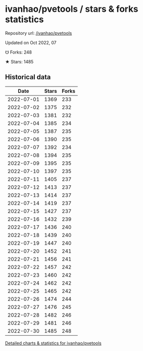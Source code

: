 # ivanhao/pvetools / stars & forks statistics

Repository url: [/ivanhao/pvetools](https://github.com/ivanhao/pvetools)

Updated on Oct 2022, 07

☋ Forks: 248

★ Stars: 1485

## Historical data
| Date | Stars | Forks |
|------|-------|-------|
| 2022-07-01 | 1369 | 233 | 
| 2022-07-02 | 1375 | 232 | 
| 2022-07-03 | 1381 | 232 | 
| 2022-07-04 | 1385 | 234 | 
| 2022-07-05 | 1387 | 235 | 
| 2022-07-06 | 1390 | 235 | 
| 2022-07-07 | 1392 | 234 | 
| 2022-07-08 | 1394 | 235 | 
| 2022-07-09 | 1395 | 235 | 
| 2022-07-10 | 1397 | 235 | 
| 2022-07-11 | 1405 | 237 | 
| 2022-07-12 | 1413 | 237 | 
| 2022-07-13 | 1414 | 237 | 
| 2022-07-14 | 1419 | 237 | 
| 2022-07-15 | 1427 | 237 | 
| 2022-07-16 | 1432 | 239 | 
| 2022-07-17 | 1436 | 240 | 
| 2022-07-18 | 1439 | 240 | 
| 2022-07-19 | 1447 | 240 | 
| 2022-07-20 | 1452 | 241 | 
| 2022-07-21 | 1456 | 241 | 
| 2022-07-22 | 1457 | 242 | 
| 2022-07-23 | 1460 | 242 | 
| 2022-07-24 | 1462 | 242 | 
| 2022-07-25 | 1465 | 242 | 
| 2022-07-26 | 1474 | 244 | 
| 2022-07-27 | 1476 | 245 | 
| 2022-07-28 | 1482 | 246 | 
| 2022-07-29 | 1481 | 246 | 
| 2022-07-30 | 1485 | 248 | 


[Detailed charts & statistics for ivanhao/pvetools](https://reviewgithub.com/rep/ivanhao/pvetools)
